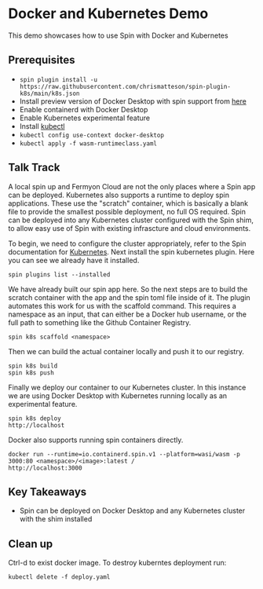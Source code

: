 # Docker and Kubernetes Demo

This demo showcases how to use Spin with Docker and Kubernetes

## Prerequisites

- `spin plugin install -u https://raw.githubusercontent.com/chrismatteson/spin-plugin-k8s/main/k8s.json`
- Install preview version of Docker Desktop with spin support from [here](https://www.docker.com/blog/announcing-dockerwasm-technical-preview-2/)
- Enable containerd with Docker Desktop
- Enable Kubernetes experimental feature
- Install [kubectl](https://kubernetes.io/docs/tasks/tools/#kubectl)
- `kubectl config use-context docker-desktop`
- `kubectl apply -f wasm-runtimeclass.yaml`
    
## Talk Track

A local spin up and Fermyon Cloud are not the only places where a Spin app can be deployed. Kubernetes also supports a runtime to deploy spin applications. These use the "scratch" container, which is basically a blank file to provide the smallest possible deployment, no full OS required. Spin can be deployed into any Kubernetes cluster configured with the Spin shim, to allow easy use of Spin with existing infrascture and cloud environments.

To begin, we need to configure the cluster appropriately, refer to the Spin documentation for [Kubernetes](https://developer.fermyon.com/spin/kubernetes). Next install the spin kubernetes plugin. Here you can see we already have it installed.

```
spin plugins list --installed
```

We have already built our spin app here. So the next steps are to build the scratch container with the app and the spin toml file inside of it. The plugin automates this work for us with the scaffold command. This requires a namespace as an input, that can either be a Docker hub username, or the full path to something like the Github Container Registry.

```
spin k8s scaffold <namespace>
```

Then we can build the actual container locally and push it to our registry.

```
spin k8s build
spin k8s push
```

Finally we deploy our container to our Kubernetes cluster. In this instance we are using Docker Desktop with Kubernetes running locally as an experimental feature.

```
spin k8s deploy
http://localhost
```

Docker also supports running spin containers directly.

```
docker run --runtime=io.containerd.spin.v1 --platform=wasi/wasm -p 3000:80 <namespace>/<image>:latest /
http://localhost:3000
```

## Key Takeaways

* Spin can be deployed on Docker Desktop and any Kubernetes cluster with the shim installed

## Clean up
Ctrl-d to exist docker image. To destroy kuberntes deployment run:

```
kubectl delete -f deploy.yaml
```
